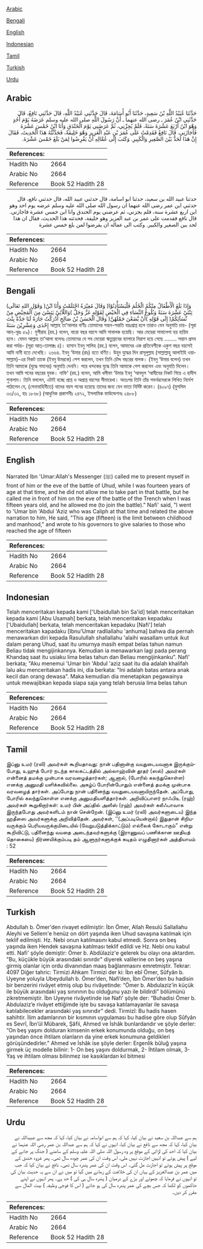 [Arabic](#arabic)

[Bengali](#bengali)

[English](#english)

[Indonesian](#indonesian)

[Tamil](#tamil)

[Turkish](#turkish)

[Urdu](#urdu)

## Arabic


<div dir="rtl" lang="ar" style={{fontSize:'larger',backgroundColor:'#f8f9fa',padding:20}}>
حَدَّثَنَا عُبَيْدُ اللَّهِ بْنُ سَعِيدٍ، حَدَّثَنَا أَبُو أُسَامَةَ، قَالَ حَدَّثَنِي عُبَيْدُ اللَّهِ، قَالَ حَدَّثَنِي نَافِعٌ، قَالَ حَدَّثَنِي ابْنُ عُمَرَ ـ رضى الله عنهما ـ أَنَّ رَسُولَ اللَّهِ صلى الله عليه وسلم عَرَضَهُ يَوْمَ أُحُدٍ وَهْوَ ابْنُ أَرْبَعَ عَشْرَةَ سَنَةً، فَلَمْ يُجِزْنِي، ثُمَّ عَرَضَنِي يَوْمَ الْخَنْدَقِ وَأَنَا ابْنُ خَمْسَ عَشْرَةَ فَأَجَازَنِي‏.‏ قَالَ نَافِعٌ فَقَدِمْتُ عَلَى عُمَرَ بْنِ عَبْدِ الْعَزِيزِ وَهْوَ خَلِيفَةٌ، فَحَدَّثْتُهُ هَذَا الْحَدِيثَ، فَقَالَ إِنَّ هَذَا لَحَدٌّ بَيْنَ الصَّغِيرِ وَالْكَبِيرِ‏.‏ وَكَتَبَ إِلَى عُمَّالِهِ أَنْ يَفْرِضُوا لِمَنْ بَلَغَ خَمْسَ عَشْرَةَ‏.‏
</div>
<div style={{backgroundColor:'#f8f9fa',padding:20, marginBottom: 10}}><table> <thead> <tr> <th>References:</th> <th></th> </tr> </thead> <tbody><tr><td>Hadith No</td><td>2664</td></tr><tr><td>Arabic No</td><td>2664</td></tr><tr><td>Reference</td><td>Book 52 Hadith 28</td></tr></tbody></table></div>


<div dir="rtl" lang="ar" style={{fontSize:'larger',backgroundColor:'#f8f9fa',padding:20}}>
حدثنا عبيد الله بن سعيد، حدثنا ابو اسامة، قال حدثني عبيد الله، قال حدثني نافع، قال حدثني ابن عمر رضى الله عنهما ان رسول الله صلى الله عليه وسلم عرضه يوم احد وهو ابن اربع عشرة سنة، فلم يجزني، ثم عرضني يوم الخندق وانا ابن خمس عشرة فاجازني. قال نافع فقدمت على عمر بن عبد العزيز وهو خليفة، فحدثته هذا الحديث، فقال ان هذا لحد بين الصغير والكبير. وكتب الى عماله ان يفرضوا لمن بلغ خمس عشرة
</div>
<div style={{backgroundColor:'#f8f9fa',padding:20, marginBottom: 10}}><table> <thead> <tr> <th>References:</th> <th></th> </tr> </thead> <tbody><tr><td>Hadith No</td><td>2664</td></tr><tr><td>Arabic No</td><td>2664</td></tr><tr><td>Reference</td><td>Book 52 Hadith 28</td></tr></tbody></table></div>

## Bengali


<div dir="ltr" lang="bn" style={{fontSize:'larger',backgroundColor:'#f8f9fa',padding:20}}>
(وَقَوْلِ اللهِ تَعَالَى )وَإِذَا بَلَغَ الْأَطْفَالُ مِنْكُمُ الْحُلُمَ فَلْيَسْتَأْذِنُوْا( وَقَالَ مُغِيْرَةُ احْتَلَمْتُ وَأَنَا ابْنُ ثِنْتَيْ عَشْرَةَ سَنَةً وَبُلُوغُ النِّسَاءِ فِي الْحَيْضِ لِقَوْلِهِ عَزَّ وَجَلَّ )وَاللَّآئِيْ يَئِسْنَ مِنَ الْمَحِيْضِ مِنْ نِّسَآئِكُمْ( إِلَى قَوْلِهِ )أَنْ يَّضَعْنَ حَمْلَهُنَّ( وَقَالَ الْحَسَنُ بْنُ صَالِحٍ أَدْرَكْتُ جَارَةً لَنَا جَدَّةً بِنْتَ إِحْدَى وَعِشْرِيْنَ سَنَةً আল্লাহ তা‘আলার বাণীঃ তোমাদের সন্তন-সন্ততি বয়ঃপ্রাপ্ত হলে তারাও যেন অনুমতি চায়- (সূরা আন্-নূরঃ ৫৯)। মুগীরাহ (রহ.) বলেন, বারো বছর বয়সে আমি সাবালক হয়েছি। আর মেয়েরা সাবালেগা হয় হায়িয হলে। যেমন আল্লাহ তা‘আলা বলেনঃ তোমাদের যে সব মেয়েরা ঋতুস্রাবের ব্যাপারে নিরাশ হয়ে গেছে ........ সন্তান প্রসব করা পর্যন্ত- (সূরা আত্-তালাক্বঃ ৪)। হাসান ইবনু সালিহ (রহ.) বলেন, আমাদের এক প্রতিবেশীকে একুশ বছর বয়সেই আমি নানী হতে দেখেছি। ২৬৬৪. ইবনু ‘উমার (রাঃ) হতে বর্ণিত। উহুদ যুদ্ধের দিন রাসূলুল্লাহ (সাল্লাল্লাহু আলাইহি ওয়াসাল্লাম)-এর নিকট তাকে (ইবনু উমরকে) পেশ করলেন, তখন তিনি চৌদ্দ বছরের বালক। (ইবনু ‘উমার বলেন) তখন তিনি আমাকে (যুদ্ধে গমনের) অনুমতি দেননি। পরে খন্দকের যুদ্ধে তিনি আমাকে পেশ করলেন এবং অনুমতি দিলেন। তখন আমি পনের বছরের যুবক। নাফি‘ (রহ.) বলেন, আমি খলীফা ‘উমার ইবনু ‘আবদুল ‘আযীযের নিকট গিয়ে এ হাদীস শুনালাম। তিনি বললেন, এটাই হচ্ছে প্রাপ্ত ও অপ্রাপ্ত বয়সের সীমারেখা। অতঃপর তিনি তাঁর গভর্নরদেরকে লিখিত নির্দেশ পাঠালেন যে, (সেনাবাহিনীতে) যাদের বয়স পনের হয়েছে তাদের জন্য যেন ভাতা নির্দিষ্ট করেন। (৪০৯৭) (মুসলিম ৩৩/৩২, হাঃ ১৮৬৮) (আধুনিক প্রকাশনীঃ ২৪৭২, ইসলামিক ফাউন্ডেশনঃ ২৪৮৮)
</div>
<div style={{backgroundColor:'#f8f9fa',padding:20, marginBottom: 10}}><table> <thead> <tr> <th>References:</th> <th></th> </tr> </thead> <tbody><tr><td>Hadith No</td><td>2664</td></tr><tr><td>Arabic No</td><td>2664</td></tr><tr><td>Reference</td><td>Book 52 Hadith 28</td></tr></tbody></table></div>

## English


<div dir="ltr" lang="en" style={{fontSize:'larger',backgroundColor:'#f8f9fa',padding:20}}>
Narrated Ibn 'Umar:Allah's Messenger (ﷺ) called me to present myself in front of him or the eve of the battle of Uhud, while I was fourteen years of age at that time, and he did not allow me to take part in that battle, but he called me in front of him on the eve of the battle of the Trench when I was fifteen years old, and he allowed me (to join the battle)." Nafi' said, "I went to 'Umar bin 'Abdul 'Aziz who was Caliph at that time and related the above narration to him, He said, "This age (fifteen) is the limit between childhood and manhood," and wrote to his governors to give salaries to those who reached the age of fifteen
</div>
<div style={{backgroundColor:'#f8f9fa',padding:20, marginBottom: 10}}><table> <thead> <tr> <th>References:</th> <th></th> </tr> </thead> <tbody><tr><td>Hadith No</td><td>2664</td></tr><tr><td>Arabic No</td><td>2664</td></tr><tr><td>Reference</td><td>Book 52 Hadith 28</td></tr></tbody></table></div>

## Indonesian


<div dir="ltr" lang="id" style={{fontSize:'larger',backgroundColor:'#f8f9fa',padding:20}}>
Telah menceritakan kepada kami ['Ubaidullah bin Sa'id] telah menceritakan kepada kami [Abu Usamah] berkata, telah menceritakan kepadaku ['Ubaidullah] berkata, telah menceritakan kepadaku [Nafi'] telah menceritakan kapadaku [Ibnu'Umar radliallahu 'anhuma] bahwa dia pernah menawarkan diri kepada Rasulullah shallallahu 'alaihi wasallam untuk ikut dalam perang Uhud, saat itu umurnya masih empat belas tahun namun Beliau tidak mengijinkannya. Kemudian ia menawarkan lagi pada perang Khandaq saat itu usiaku lima belas tahun dan Beliau mengijinkanku". Nafi' berkata; "Aku menemui 'Umar bin 'Abdul 'aziz saat itu dia adalah khalifah lalu aku menceritakan hadis ini, dia berkata: "Ini adalah batas antara anak kecil dan orang dewasa". Maka kemudian dia menetapkan pegawainya untuk mewajibkan kepada siapa saja yang telah berusia lima belas tahun
</div>
<div style={{backgroundColor:'#f8f9fa',padding:20, marginBottom: 10}}><table> <thead> <tr> <th>References:</th> <th></th> </tr> </thead> <tbody><tr><td>Hadith No</td><td>2664</td></tr><tr><td>Arabic No</td><td>2664</td></tr><tr><td>Reference</td><td>Book 52 Hadith 28</td></tr></tbody></table></div>

## Tamil


<div dir="ltr" lang="ta" style={{fontSize:'larger',backgroundColor:'#f8f9fa',padding:20}}>
இப்னு உமர் (ரலி) அவர்கள் கூறியதாவது: நான் பதினான்கு வயதுடையவனாக இருக்கும்போது, உஹுத் போர் நடந்த காலகட்டத்தில் அல்லாஹ்வின் தூதர் (ஸல்) அவர்கள் என்னைத் தமக்கு முன்பாக வரவழைத்தார்கள்; ஆனால், (போரில் கலந்துகொள்ள) எனக்கு அனுமதி யளிக்கவில்லை. அகழ்ப் போரின்போதும் என்னைத் தமக்கு முன்பாக வரவழைத் தார்கள். அப்போது நான் பதினைந்து வயதுடையவனாயிருந்தேன். அப்போது, போரில் கலந்துகொள்ள எனக்கு அனுமதியளித்தார்கள். அறிவிப்பாளர் நாஃபிஉ (ரஹ்) அவர்கள் கூறுகிறார்கள்: உமர் பின் அப்தில் அஸீஸ் (ரஹ்) அவர்கள் கலீஃபாவாக இருந்தபோது அவர்களிடம் நான் சென்றேன். (இப்னு உமர் (ரலி) அவர்களுடைய) இந்த ஹதீஸை அவர்களுக்கு அறிவித்தேன். அவர்கள், ‘‘(அப்படியென்றால்) இதுதான் சிறியவருக்கும் பெரியவருக்குமிடையில் (வேறுபடுத்திக்காட்டும்) எல்லைக் கோடாகும்” என்று கூறிவிட்டு, பதினைந்து வயதை அடைந்தவர்களுக்கு (இராணுவப் பணிக்கான ஊதியத் தொகையை) நிர்ணயிக்கும்படி தம் ஆளுநர்களுக்குக் கடிதம் எழுதினார்கள் அத்தியாயம் : 52
</div>
<div style={{backgroundColor:'#f8f9fa',padding:20, marginBottom: 10}}><table> <thead> <tr> <th>References:</th> <th></th> </tr> </thead> <tbody><tr><td>Hadith No</td><td>2664</td></tr><tr><td>Arabic No</td><td>2664</td></tr><tr><td>Reference</td><td>Book 52 Hadith 28</td></tr></tbody></table></div>

## Turkish


<div dir="ltr" lang="tr" style={{fontSize:'larger',backgroundColor:'#f8f9fa',padding:20}}>
Abdullah b. Ömer'den rivayet edilmiştir: İbn Ömer, Allah Resulü Sallallahu Aleyhi ve Sellem'e henüz on dört yaşında iken Uhud savaşına katılmak için teklif edilmişti. Hz. Nebi onun katılmasını kabul etmedi. Sonra on beş yaşında iken Hendek savaşına katılması teklif edildi ve Hz. Nebi onu kabul etti. Nafi' şöyle demiştir: Ömer b. Abdülaziz'e gelerek bu olayı ona aktardım. "Bu, küçükle büyük arasındaki sınırdır" diyerek valilerine on beş yaşına girmiş olanlar için ordu divanından maaş bağlanmasını emretmiştir. Tekrar: 4097 Diğer tahric: Tirmizi Ahkam Tirmizi der ki: İbn ebî Ömer, Sûfyân b. Uyeyne yoluyla Ubeydullah b. Ömer’den, Nafi’den, İbn Ömer’den bu hadisin bir benzerini rivâyet etmiş olup bu rivâyetinde: “Ömer b. Abdulaziz’in küçük ile büyük arasındaki yaş sınırının bu olduğunu yazı ile bildirdi” bölümünü zikretmemiştir. İbn Uyeyne rivâyetinde ise Nafi’ şöyle der: “Buhadisi Ömer b. Abdulaziz’e rivâyet ettiğimde işte bu savaşa katılamayanlar ile savaşa katılabilecekler arasındaki yaş sınırıdır” dedi. Tirmizî: Bu hadis hasen sahihtir. İlim adamlarının bir kısmının uygulaması bu hadise göre olup Sûfyân es Sevrî, İbn’ül Mübarek, Şâfii, Ahmed ve İshâk bunlardandır ve şöyle derler: “On beş yaşını dolduran kimsenin erkek konumunda olduğu, on beş yaşından önce ihtilam olanların da yine erkek konumuna geldikleri görüşündedirler.” Ahmed ve İshâk ise şöyle derler: Ergenlik bûluğ yaşına girmek üç modelle bilinir: 1- On beş yaşını doldurmak, 2- İhtilam olmak, 3- Yaş ve ihtilam olması bilinmez ise kasıklardan kıl bitmesi
</div>
<div style={{backgroundColor:'#f8f9fa',padding:20, marginBottom: 10}}><table> <thead> <tr> <th>References:</th> <th></th> </tr> </thead> <tbody><tr><td>Hadith No</td><td>2664</td></tr><tr><td>Arabic No</td><td>2664</td></tr><tr><td>Reference</td><td>Book 52 Hadith 28</td></tr></tbody></table></div>

## Urdu


<div dir="rtl" lang="ur" style={{fontSize:'larger',backgroundColor:'#f8f9fa',padding:20}}>
ہم سے عبداللہ بن سعید نے بیان کیا، کہا کہ ہم سے ابواسامہ نے بیان کیا، کہا کہ مجھ سے عبیداللہ نے بیان کیا، کہا کہ مجھ سے نافع نے بیان کیا، انہوں نے کہا کہ ہم سے عبداللہ بن عمر رضی اللہ عنہما نے بیان کیا کہ احد کی لڑائی کے موقع پر وہ رسول اللہ صلی اللہ علیہ وسلم کے سامنے ( جنگ پر جانے کے لیے ) پیش ہوئے تو انہیں اجازت نہیں ملی، اس وقت ان کی عمر چودہ سال تھی۔ پھر غزوہ خندق کے موقع پر پیش ہوئے تو اجازت مل گئی۔ اس وقت ان کی عمر پندرہ سال تھی۔ نافع نے بیان کیا کہ جب میں عمر بن عبدالعزیز کے یہاں ان کی خلافت کے زمانے میں گیا تو میں نے ان سے یہ حدیث بیان کی تو انہوں نے فرمایا کہ چھوٹے اور بڑے کے درمیان ( پندرہ سال ہی کی ) حد ہے۔ پھر انہوں نے اپنے حاکموں کو لکھا کہ جس بچے کی عمر پندرہ سال کی ہو جائے ( اس کا فوجی وظیفہ ) بیت المال سے مقرر کر دیں۔
</div>
<div style={{backgroundColor:'#f8f9fa',padding:20, marginBottom: 10}}><table> <thead> <tr> <th>References:</th> <th></th> </tr> </thead> <tbody><tr><td>Hadith No</td><td>2664</td></tr><tr><td>Arabic No</td><td>2664</td></tr><tr><td>Reference</td><td>Book 52 Hadith 28</td></tr></tbody></table></div>